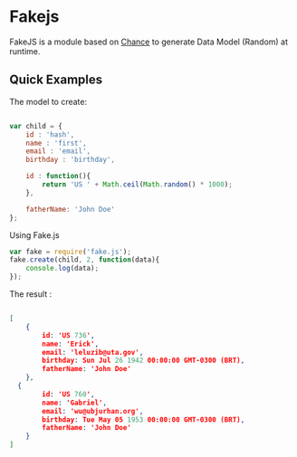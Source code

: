 Fakejs
======

FakeJS is a module based on [Chance](http://chancejs.com/) to generate Data Model (Random) at runtime.

## Quick Examples

The model to create:
```javascript

var child = {
	id : 'hash',
	name : 'first',
	email : 'email',
	birthday : 'birthday',

	id : function(){
		return 'US ' + Math.ceil(Math.random() * 1000);
	},	

	fatherName: 'John Doe'
};
```
Using Fake.js

```javascript
var fake = require('fake.js');
fake.create(child, 2, function(data){
	console.log(data);
});

```

The result : 

```json

[ 
    { 
        id: 'US 736',
        name: 'Erick',
        email: 'leluzib@uta.gov',
        birthday: Sun Jul 26 1942 00:00:00 GMT-0300 (BRT),
        fatherName: 'John Doe' 
    },
  { 
        id: 'US 760',
        name: 'Gabriel',
        email: 'wu@ubjurhan.org',
        birthday: Tue May 05 1953 00:00:00 GMT-0300 (BRT),
        fatherName: 'John Doe' 
    } 
]


```

